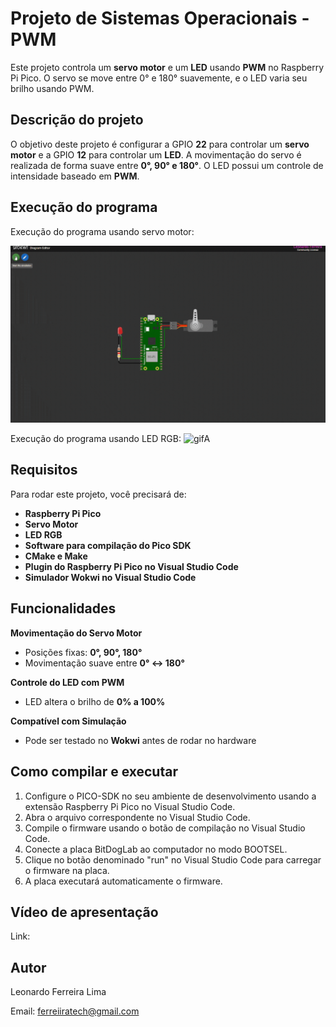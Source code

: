 # Projeto de Sistemas Operacionais - PWM

Este projeto controla um **servo motor** e um **LED** usando **PWM** no Raspberry Pi Pico. O servo se move entre 0° e 180° suavemente, e o LED varia seu brilho usando PWM. 

## Descrição do projeto

O objetivo deste projeto é configurar a GPIO **22** para controlar um **servo motor** e a GPIO **12** para controlar um **LED**. A movimentação do servo é realizada de forma suave entre **0°, 90° e 180°**. O LED possui um controle de intensidade baseado em **PWM**.

## Execução do programa

Execução do programa usando servo motor:

![gifA](assets/GIF_SERVO_PWM.gif)

Execução do programa usando LED RGB:
![gifA](assets/GIF_LED_PWM.gif)

## Requisitos

Para rodar este projeto, você precisará de:
- **Raspberry Pi Pico**
- **Servo Motor**
- **LED RGB**
- **Software para compilação do Pico SDK**
- **CMake e Make**
- **Plugin do Raspberry Pi Pico no Visual Studio Code**
- **Simulador Wokwi no Visual Studio Code**

## Funcionalidades
**Movimentação do Servo Motor**
   - Posições fixas: **0°, 90°, 180°**
   - Movimentação suave entre **0° ↔ 180°**  
   
**Controle do LED com PWM**
   - LED altera o brilho de **0% a 100%**  
   
**Compatível com Simulação**
   - Pode ser testado no **Wokwi** antes de rodar no hardware  

## Como compilar e executar
1. Configure o PICO-SDK no seu ambiente de desenvolvimento usando a extensão Raspberry Pi Pico no Visual Studio Code.
2. Abra o arquivo correspondente no Visual Studio Code.
3. Compile o firmware usando o botão de compilação no Visual Studio Code.
4. Conecte a placa BitDogLab ao computador no modo BOOTSEL.
5. Clique no botão denominado "run" no Visual Studio Code para carregar o firmware na placa.
6. A placa executará automaticamente o firmware.

## Vídeo de apresentação
Link: 

## Autor
Leonardo Ferreira Lima

Email: ferreiiratech@gmail.com
